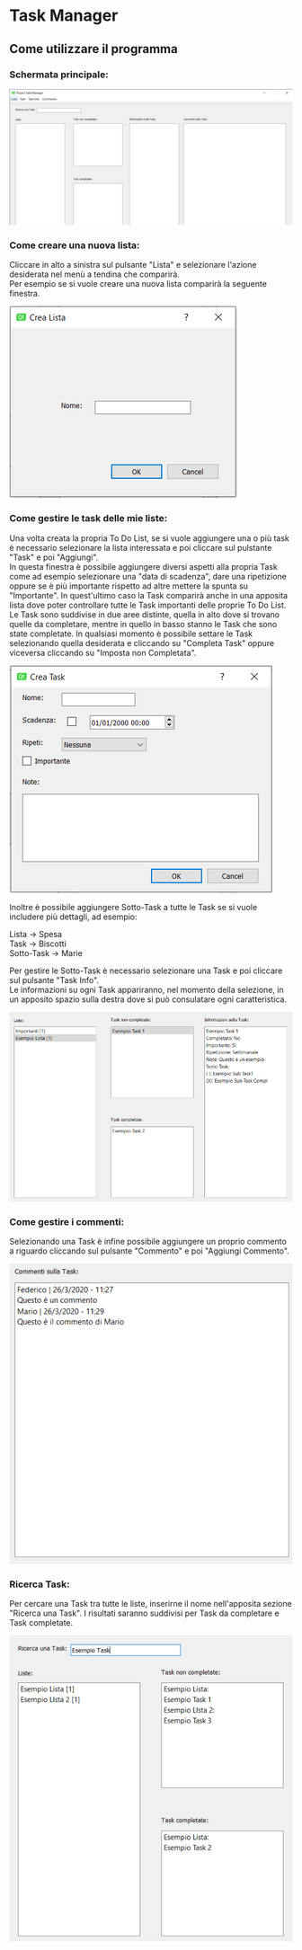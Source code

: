 # Task Manager

## Come utilizzare il programma

### Schermata principale: 

![schermata principale](./Images/SchermataPrincipale.png)

### Come creare una nuova lista:

Cliccare in alto a sinistra sul pulsante "Lista" e selezionare l'azione desiderata nel menù a tendina che comparirà.  
Per esempio se si vuole creare una nuova lista comparirà la seguente finestra.  

![crea lista](./Images/CreaLista.png)

### Come gestire le task delle mie liste:  

Una volta creata la propria To Do List, se si vuole aggiungere una o più task è necessario selezionare la lista interessata e poi cliccare sul pulstante "Task" e poi "Aggiungi".  
In questa finestra è possibile aggiungere diversi aspetti alla propria Task come ad esempio selezionare una "data di scadenza", dare una ripetizione oppure se è più importante rispetto ad altre mettere la spunta su "Importante". In quest'ultimo caso la Task comparirà anche in una apposita lista dove poter controllare tutte le Task importanti delle proprie To Do List.  
Le Task sono suddivise in due aree distinte, quella in alto dove si trovano quelle da completare, mentre in quello in basso stanno le Task che sono state completate. In qualsiasi momento è possibile settare le Task selezionando quella desiderata e cliccando su "Completa Task" oppure viceversa cliccando su "Imposta non Completata".

![crea task](./Images/CreaTask.png)  

Inoltre è possibile aggiungere Sotto-Task a tutte le Task se si vuole includere più dettagli, ad esempio:  
 
Lista -> Spesa  
Task -> Biscotti  
Sotto-Task -> Marie  
  
Per gestire le Sotto-Task è necessario selezionare una Task e poi cliccare sul pulsante "Task Info".  
Le informazioni su ogni Task appariranno, nel momento della selezione, in un apposito spazio sulla destra dove si può consulatare ogni caratteristica.  

![esempio task](./Images/EsempioTask.png)  

### Come gestire i commenti:  

Selezionando una Task è infine possibile aggiungere un proprio commento a riguardo cliccando sul pulsante "Commento" e poi "Aggiungi Commento".  

![esempio commento](./Images/EsempioCommento.png)  

### Ricerca Task:  

Per cercare una Task tra tutte le liste, inserirne il nome nell'apposita sezione "Ricerca una Task". I risultati saranno suddivisi per Task da completare e Task completate.  

![esempio ricerca](./Images/EsempioRicerca.png)
